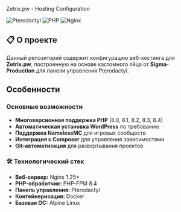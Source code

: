 Zetrix.pw - Hosting Configuration

![Pterodactyl](https://img.shields.io/badge/Panel-Pterodactyl-2c5282?style=for-the-badge&logo=docker&logoColor=white)
![PHP](https://img.shields.io/badge/PHP-8.4-777BB4?style=for-the-badge&logo=php&logoColor=white)
![Nginx](https://img.shields.io/badge/NGINX-1.25+-009639?style=for-the-badge&logo=nginx&logoColor=white)

## 📋 О проекте

Данный репозиторий содержит конфигурацию веб-хостинга для **Zetrix.pw**, построенную на основе кастомного яйца от **Sigma-Production** для панели управления Pterodactyl.

## Особенности

### Основные возможности
- **Многоверсионная поддержка PHP** (8.0, 8.1, 8.2, 8.3, 8.4)
- **Автоматическая установка WordPress** по требованию
- **Поддержка NamelessMC** для игровых сообществ
- **Интеграция с Composer** для управления зависимостями
- **Git-автоматизация** для развертывания проектов

### 🛠 Технологический стек
- **Веб-сервер:** Nginx 1.25+
- **PHP-обработчик:** PHP-FPM 8.4
- **Панель управления:** Pterodactyl
- **Контейнеризация:** Docker
- **Базовая ОС:** Alpine Linux
